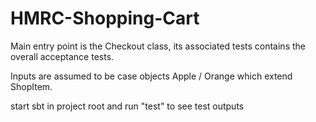 # HMRC-Shopping-Cart

Main entry point is the Checkout class, its associated tests contains the overall acceptance tests.

Inputs are assumed to be case objects Apple / Orange which extend ShopItem.

start sbt in project root and run "test" to see test outputs
